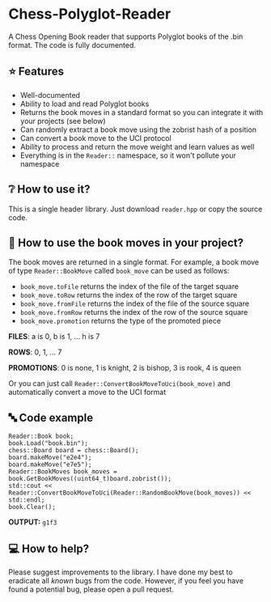 # Chess-Polyglot-Reader
A Chess Opening Book reader that supports Polyglot books of the .bin format. The code is fully documented.

## :star: Features
- Well-documented
- Ability to load and read Polyglot books
- Returns the book moves in a standard format so you can integrate it with your projects (see below)
- Can randomly extract a book move using the zobrist hash of a position
- Can convert a book move to the UCI protocol
- Ability to process and return the move weight and learn values as well
- Everything is in the `Reader::` namespace, so it won't pollute your namespace

## :grey_question: How to use it?
This is a single header library. Just download `reader.hpp` or copy the source code.

## :checkered_flag: How to use the book moves in your project?
The book moves are returned in a single format.
For example, a book move of type `Reader::BookMove` called `book_move` can be used as follows:
- `book_move.toFile` returns the index of the file of the target square 
- `book_move.toRow` returns the index of the row of the target square
- `book_move.fromFile` returns the index of the file of the source square
- `book_move.fromRow` returns the index of the row of the source square
- `book_move.promotion` returns the type of the promoted piece

**FILES**: a is 0, b is 1, ... h is 7

**ROWS**: 0, 1, ... 7

**PROMOTIONS**: 0 is none, 1 is knight, 2 is bishop, 3 is rook, 4 is queen

Or you can just call `Reader::ConvertBookMoveToUci(book_move)` and automatically convert a move to the UCI format

## :abc: Code example
```
Reader::Book book;
book.Load("book.bin");
chess::Board board = chess::Board();
board.makeMove("e2e4");
board.makeMove("e7e5");
Reader::BookMoves book_moves = book.GetBookMoves((uint64_t)board.zobrist());
std::cout << Reader::ConvertBookMoveToUci(Reader::RandomBookMove(book_moves)) << std::endl;
book.Clear();
```
**OUTPUT:** `g1f3`

## :computer: How to help?
Please suggest improvements to the library.
I have done my best to eradicate all _known_ bugs from the code. However, if you feel you have found a potential bug, please open a pull request.
